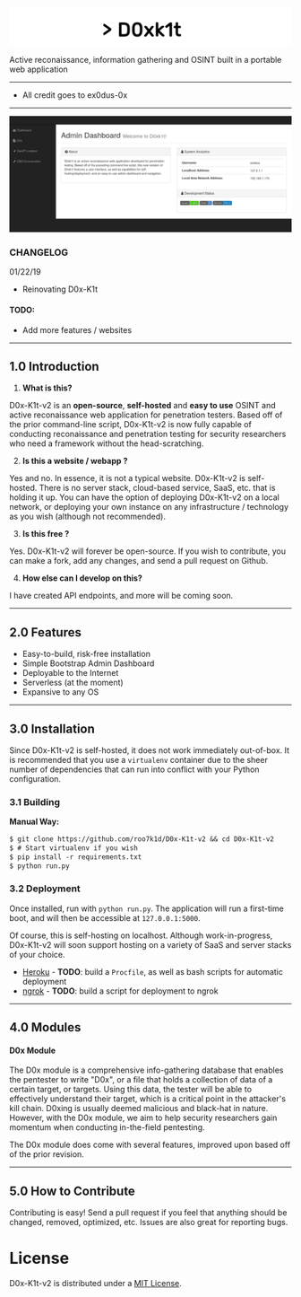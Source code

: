 ![logo](/extras/logo.png)

Active reconaissance, information gathering and OSINT built in a portable web application

---

* All credit goes to ex0dus-0x

---

![screenshot](/extras/screenshot.png)

### CHANGELOG

01/22/19

* Reinovating D0x-K1t

#### TODO:

* Add more features / websites

---

## 1.0 Introduction

1. __What is this?__

D0x-K1t-v2 is an __open-source__, __self-hosted__ and __easy to use__ OSINT and active reconaissance web application for penetration testers. Based off of the prior command-line script, D0x-K1t-v2 is now fully capable of conducting reconaissance and penetration testing for security researchers who need a framework without the 
head-scratching.

2. __Is this a website / webapp ?__

Yes and no. In essence, it is not a typical website. D0x-K1t-v2 is self-hosted. There is no server stack, cloud-based service, SaaS, etc. that is holding it up. You can have the option of deploying D0x-K1t-v2 on a local network, or deploying
your own instance on any infrastructure / technology as you wish (although not recommended).

3. __Is this free ?__

Yes. D0x-K1t-v2 will forever be open-source. If you wish to contribute, you can make a fork, add any changes, and send a pull request on Github.

4. __How else can I develop on this?__

I have created API endpoints, and more will be coming soon.

---

## 2.0 Features

* Easy-to-build, risk-free installation
* Simple Bootstrap Admin Dashboard
* Deployable to the Internet
* Serverless (at the moment)
* Expansive to any OS

---

## 3.0 Installation 

Since D0x-K1t-v2 is self-hosted, it does not work immediately out-of-box. It is recommended that you use a `virtualenv` container due to the sheer number of dependencies that can run into conflict with your Python configuration.

### 3.1 Building

__Manual Way:__

    $ git clone https://github.com/roo7k1d/D0x-K1t-v2 && cd D0x-K1t-v2
    $ # Start virtualenv if you wish
    $ pip install -r requirements.txt
    $ python run.py
    

### 3.2 Deployment

Once installed, run with `python run.py`. The application will run a first-time boot, and will then be accessible at `127.0.0.1:5000`. 

Of course, this is self-hosting on localhost. Although work-in-progress, D0x-K1t-v2 will soon support hosting on a variety of SaaS and server stacks of your choice.

* [Heroku](https://www.heroku.com/) - __TODO__: build a `Procfile`, as well as bash scripts for automatic deployment
* [ngrok](https://ngrok.com/) - __TODO__: build a script for deployment to ngrok

---

## 4.0 Modules

#### D0x Module

The D0x module is a comprehensive info-gathering database that enables the pentester to write "D0x", or a file that holds a collection of data of a certain target, or targets.
Using this data, the tester will be able to effectively understand their target, which is a critical point in the attacker's kill chain. D0xing is usually deemed malicious and black-hat in nature. However, with the D0x module, we aim to help security researchers gain momentum when conducting in-the-field pentesting. 

The D0x module does come with several features, improved upon based off of the prior revision. 

---

## 5.0 How to Contribute

Contributing is easy! Send a pull request if you feel that anything should be changed, removed, optimized, etc. Issues are also great for reporting bugs. 

# License

D0x-K1t-v2 is distributed under a [MIT  License](https://choosealicense.com/licenses/mit/).
